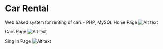 # Car Rental
 Web based system for renting of cars - PHP, MySQL
Home Page
![Alt text](https://i.postimg.cc/d17d720w/home.png "Home Page")


Cars Page
![Alt text](https://i.postimg.cc/x1YKsN63/cars2.pngraw=true "Cars Page")


Sing In Page
![Alt text](https://i.postimg.cc/6QpCKJJ7/singin.pngraw=true "Cars Page")
